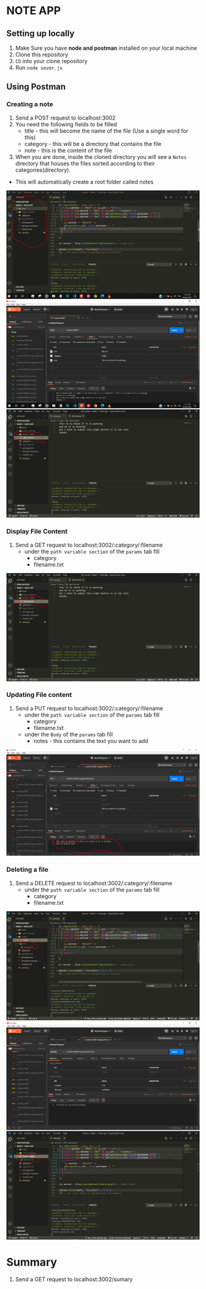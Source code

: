 # NOTE APP

## Setting up locally

1. Make Sure you have <strong>node and postman</strong> installed on your local machine
2. Clone this repository
3. <code>CD</code> into your clone repository
4. Run <code>node sever.js</code>

## Using Postman

### Creating a note

1. Send a POST request to localhost:3002
2. You need the following fields to be filled
   - title - this will become the name of the file (Use a single word for this)
   - category - this will be a directory that contains the file
   - note - this is the content of the file
3. When you are done, inside the cloned directory you will see a <code>Notes</code> directory that houses the files sorted according to their categories(directory).

- This will automatically create a root folder called notes

<img src="./screenshots/initial.PNG" alt="Initial screenshot">
<img src="./screenshots/post.PNG" alt="post request">
<img src="./screenshots/after-creation.PNG" alt="after creation screenshot">

### Display File Content

1. Send a GET request to localhost:3002/:category/:filename
   - under the <code>path variable section</code> of the <code>params</code> tab fill
     - category
     - filename.txt

<img src="./screenshots/display.PNG" alt="display contents of a file">

### Updating File content

1. Send a PUT request to localhost:3002/:category/:filename
   - under the <code>path variable section</code> of the <code>params</code> tab fill
     - category
     - filename.txt
   - under the <code>Body</code> of the <code>params</code> tab fill
     - notes - this contains the text you want to add

<img src="./screenshots/update.PNG" alt="display contents of a file">

### Deleting a file

1. Send a DELETE request to localhost:3002/:category/:filename
   - under the <code>path variable section</code> of the <code>params</code> tab fill
     - category
     - filename.txt

<img src="./screenshots/before-delete.PNG" alt="before delete">
<img src="./screenshots/delete-postman.PNG" alt="delete">
<img src="./screenshots/after-delete.PNG" alt="before delete">

# Summary

1. Send a GET request to localhost:3002/sumary

